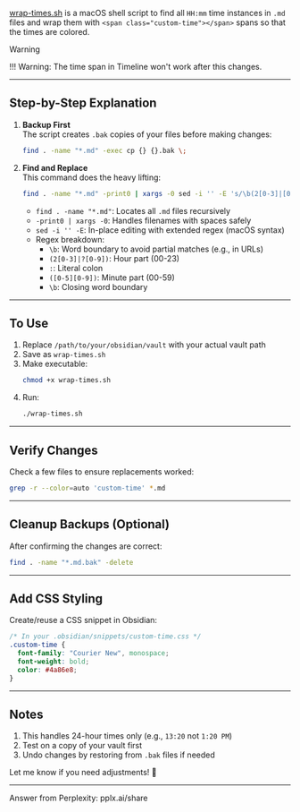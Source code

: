 [wrap-times.sh](./wrap-times.sh) is a macOS shell script to find all `HH:mm` time instances in `.md` files and wrap them with `<span class="custom-time"></span>` spans so that the times are colored.

> [!WARNING]
> !!! Warning: The time span in Timeline won't work after this changes.

---

## **Step-by-Step Explanation**

1. **Backup First**  
   The script creates `.bak` copies of your files before making changes:

   ```bash
   find . -name "*.md" -exec cp {} {}.bak \;
   ```

2. **Find and Replace**  
   This command does the heavy lifting:
   ```bash
   find . -name "*.md" -print0 | xargs -0 sed -i '' -E 's/\b(2[0-3]|[01]?[0-9]):([0-5][0-9])\b/&/g'
   ```
   - `find . -name "*.md"`: Locates all `.md` files recursively
   - `-print0 | xargs -0`: Handles filenames with spaces safely
   - `sed -i '' -E`: In-place editing with extended regex (macOS syntax)
   - Regex breakdown:
     - `\b`: Word boundary to avoid partial matches (e.g., in URLs)
     - `(2[0-3]|?[0-9])`: Hour part (00-23)
     - `:`: Literal colon
     - `([0-5][0-9])`: Minute part (00-59)
     - `\b`: Closing word boundary

---

## **To Use**

1. Replace `/path/to/your/obsidian/vault` with your actual vault path
2. Save as `wrap-times.sh`
3. Make executable:
   ```bash
   chmod +x wrap-times.sh
   ```
4. Run:
   ```bash
   ./wrap-times.sh
   ```

---

## **Verify Changes**

Check a few files to ensure replacements worked:

```bash
grep -r --color=auto 'custom-time' *.md
```

---

## **Cleanup Backups (Optional)**

After confirming the changes are correct:

```bash
find . -name "*.md.bak" -delete
```

---

## **Add CSS Styling**

Create/reuse a CSS snippet in Obsidian:

```css
/* In your .obsidian/snippets/custom-time.css */
.custom-time {
  font-family: "Courier New", monospace;
  font-weight: bold;
  color: #4a86e8;
}
```

---

## **Notes**

1. This handles 24-hour times only (e.g., `13:20` not `1:20 PM`)
2. Test on a copy of your vault first
3. Undo changes by restoring from `.bak` files if needed

Let me know if you need adjustments! 🍎

---

Answer from Perplexity: pplx.ai/share
